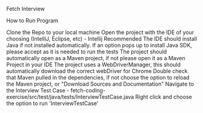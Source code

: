 Fetch Interview

How to Run Program

Clone the Repo to your local machine
Open the project with the IDE of your choosing (IntelliJ, Eclipse, etc) - Intellij Recommended
The IDE should install Java if not installed automatically. If an option pops up to install Java SDK, please accept as it is needed to run the tests
The project should automatically open as a Maven project, if not please open it as a Maven Project in your IDE
The project uses a WebDriverManager, this should automatically download the correct webDriver for Chrome
Double check that Maven pulled in the dependencies, if not choose the option to reload the Maven project, or "Download Sources and Documentation"
Navigate to the Interview Test Case - fetch-coding-exercise/src/test/java/tests/InterviewTestCase.java
Right click and choose the option to run 'InterviewTestCase'